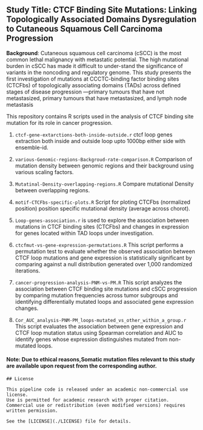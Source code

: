 ## Study Title: CTCF Binding Site Mutations: Linking Topologically Associated Domains Dysregulation to Cutaneous Squamous Cell Carcinoma Progression 

**Background**:
Cutaneous squamous cell carcinoma (cSCC) is the most common lethal malignancy with metastatic potential. The high mutational burden in cSCC has made it difficult to under-stand the significance of variants in the noncoding and regulatory genome. This study presents the first investigation of mutations at CCCTC-binding factor binding sites (CTCFbs) of topologically associating domains (TADs) across defined stages of disease progression —primary tumours that have not metastasized, primary tumours that have metastasized, and lymph node metastasis

This repository contains R scripts used in the analysis of CTCF binding site mutation for its role in cancer progression.

1) `ctcf-gene-extarctions-both-inside-outside.r`  ctcf loop genes extraction both inside and outside loop upto 1000bp either side with ensemble-id.  

2) `various-Genomic-regions-Backgroud-rate-comparison.R`  Comparison of mutation density between genomic regions and their background using various scaling factors.  
3)  `Mutatinal-Density-overlapping-regions.R` Compare mutational Density between overlapping regions.
4)  `motif-CTCFbs-specific-plots.R`  Script for ploting CTCFbs (normalized position) position specific mutational density (average across chorot).
5) `Loop-genes-association.r` is used to explore the association between mutations in CTCF binding sites (CTCFbs) and changes in expression for genes located within TAD loops under investigation.
6) `ctcfmut-vs-gene-expression-permutations.R` This script performs a permutation test to evaluate whether the observed association between CTCF loop mutations and gene expression is statistically significant by comparing against a null distribution generated over 1,000 randomized iterations.
7)  `cancer-progression-analysis-PNM-vs-PM.R` This script analyzes the association between CTCF binding site mutations and cSCC progression by comparing mutation frequencies across tumor subgroups and identifying differentially mutated loops and associated gene expression changes.
8) `Cor_AUC_analysis-PNM-PM_loops-mutated_vs_other_within_a_group.r` This script evaluates the association between gene expression and CTCF loop mutation status using Spearman correlation and AUC to identify genes whose expression distinguishes mutated from non-mutated loops.
   
#### Note: Due to ethical reasons,Somatic mutation files relevant to this study are available upon request from the corresponding author.

```
## License

This pipeline code is released under an academic non-commercial use license.  
Use is permitted for academic research with proper citation.  
Commercial use or redistribution (even modified versions) requires written permission.

See the [LICENSE](./LICENSE) file for details.
```
